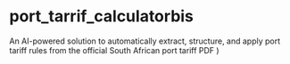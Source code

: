 # port_tarrif_calculatorbis
An AI-powered solution to automatically extract, structure, and apply port tariff rules from the official South African port tariff PDF )
